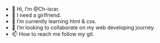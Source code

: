 - 👋 Hi, I’m @Ch-israr.
- 👀 I need a girlfriend.
- 🌱 I’m currently learning html & css.
- 💞️ I’m looking to collaborate on my web developing journey. 
- 📫 How to reach me follow my git.

<!---
Ch-israr/Ch-israr is a ✨ special ✨ repository because its `README.md` (this file) appears on your GitHub profile.
You can click the Preview link to take a look at your changes.
--->
